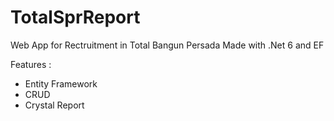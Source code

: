 # TotalSprReport
Web App for Rectruitment in Total Bangun Persada 
Made with .Net 6 and EF

Features :
- Entity Framework
- CRUD
- Crystal Report
  
